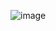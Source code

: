 ![image](https://user-images.githubusercontent.com/35381213/135762641-4739612b-8218-4278-9dfc-0cb559094820.png)
